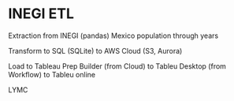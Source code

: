 # INEGI ETL

Extraction from INEGI (pandas)
          Mexico population through years
          
Transform to SQL (SQLite)
          to AWS Cloud (S3, Aurora)
          
Load to Tableau Prep Builder (from Cloud)
          to Tableu Desktop (from Workflow)
          to Tableu online

LYMC
